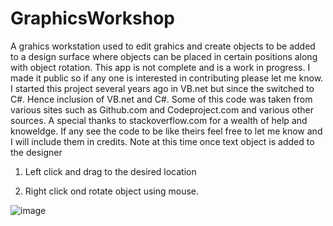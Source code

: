 # GraphicsWorkshop
A grahics workstation used to edit grahics and create objects to be added to a design surface where objects can be placed in certain positions along with object rotation.
This app is not complete and is a work in progress.
I made it public so if any one is interested in contributing please let me know.
I started this project several years ago in VB.net but since the switched to C#.
Hence inclusion of VB.net and C#.
Some of this code was taken from various sites such as Github.com and Codeproject.com and various other sources.
A special thanks to stackoverflow.com for a wealth of help and knoweldge.
If any see the code to be like theirs feel free to let me know and I will include them in credits.
Note at this time once text object is added to the designer

1) Left click and drag to the desired location

2) Right click ond rotate object using mouse.

![image](https://user-images.githubusercontent.com/26853477/191580190-082f4d80-2169-4896-8290-8c20695ec762.png)
